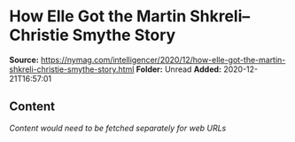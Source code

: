 # How Elle Got the Martin Shkreli–Christie Smythe Story

**Source:** https://nymag.com/intelligencer/2020/12/how-elle-got-the-martin-shkreli-christie-smythe-story.html
**Folder:** Unread
**Added:** 2020-12-21T16:57:01




## Content
*Content would need to be fetched separately for web URLs*
